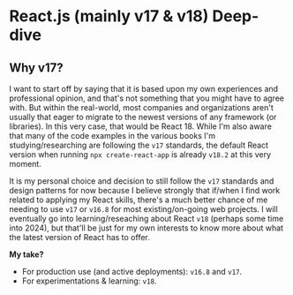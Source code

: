 # React.js (mainly v17 & v18) Deep-dive

## Why v17?

I want to start off by saying that it is based upon my own experiences and professional opinion, and that's not something that you might have to agree with. But within the real-world, most companies and organizations aren't usually that eager to migrate to the newest versions of any framework (or libraries). In this very case, that would be React 18. While I'm also aware that many of the code examples in the various books I'm studying/researching are following the `v17` standards, the default React version when running `npx create-react-app` is already `v18.2` at this very moment.

It is my personal choice and decision to still follow the `v17` standards and design patterns for now because I believe strongly that if/when I find work related to applying my React skills, there's a much better chance of me needing to use `v17` or `v16.8` for most existing/on-going web projects. I will eventually go into learning/reseaching about React `v18` (perhaps some time into 2024), but that'll be just for my own interests to know more about what the latest version of React has to offer.


**My take?**
- For production use (and active deployments): `v16.8` and `v17`.
- For experimentations & learning: `v18`.
